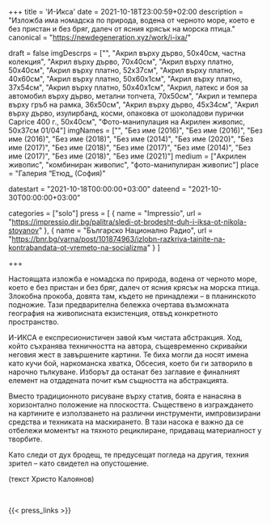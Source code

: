 +++
title = 'И-Икса'
date = 2021-10-18T23:00:59+02:00
description = "Изложба има номадска по природа, водена от черното море, което е без пристан и без бряг, далеч от ясния крясък на морска птица."
canonical = "https://newdegeneration.xyz/work/i-ixa/"

draft = false
imgDescrps = ["", "Акрил върху дърво, 50x40см, частна колекция", "Акрил върху дърво, 70x40см", "Акрил върху платно, 50x40см", "Акрил върху платно, 52x37см", "Акрил върху платно, 40x60см", "Акрил върху платно, 50x60x1см", "Акрил върху платно, 37x54см", "Акрил върху платно, 50x40x1см", "Акрил, латекс и боя за автомобил върху дърво, метални топчета, 70x50см", "Акрил и темпера върху гръб на рамка, 36x50см", "Акрил върху дърво, 45x34см", "Акрил върху дърво, изулирбанд, косми, опаковка от шоколадови пурички Caprice 400 г., 50x40см", "Фото-манипулация на Акрилен живопис, 50x37см 01/04"]
imgNames = ["", "Без име (2016)", "Без име (2016)", "Без име (2016)", "Без име (2018)", "Без име (2014)", "Без име (2020)", "Без име (2017)", "Без име (2018)", "Без име (2017)", "Без име (2014)", "Без име (2017)", "Без име (2018)", "Без име (2021)"]
medium = ["Акрилен живопис", "комбиниран живопис", "фото-манипулиран живопис"]
place = "Галерия “Етюд„ (София)"

datestart = "2021-10-18T00:00:00+03:00"
dateend = "2021-10-30T00:00:00+03:00"

categories = ["solo"]
press = [
  { name = "Impressio", url = "https://impressio.dir.bg/palitra/sledi-ot-brodesht-duh-i-iksa-ot-nikola-stoyanov" },
  { name = "Българско Национално Радио", url = "https://bnr.bg/varna/post/101874963/izlobn-razkriva-tainite-na-kontrabandata-ot-vremeto-na-socializma" }
]


+++

Настоящaта изложба е номадска по природа, водена от черното море, което е без пристан и без бряг, далеч от ясния крясък на морска птица. Злокобна прокоба, довята там, където не принадлежи – в планинското подножие. Тази предварителна бележка очертава възможната география на живописната екзистенция, отвъд конкретното пространство.

И-ИКСА е експресионистичен завой към чистата абстракция. Ход, който съхранява техничността на автора, същевременно скривайки неговия жест в завършените картини. Те биха могли да носят имена като кучи бой, наркоманска хватка, Обсесия, което би ги затворило в нарочно тълкуване. Изборът да останат без заглавие е финалният елемент на отдадената почит към същността на абстракцията.

Вместо традиционното рисуване върху статив, боята е нанасяна в хоризонтално положение на плоскостта. Съществено в изграждането на картините е използването на различни инструменти, импровизирани средства и техниката на маскирането. В тази насока е важно да се отбележи моментът на тяхното рециклиране, придаващ материалност у творбите.

Като следи от дух бродещ, те предусещат погледа на другия, техния зрител – като свидетел на опустошение.

(текст Христо Калоянов)

&nbsp;

{{< press_links >}}